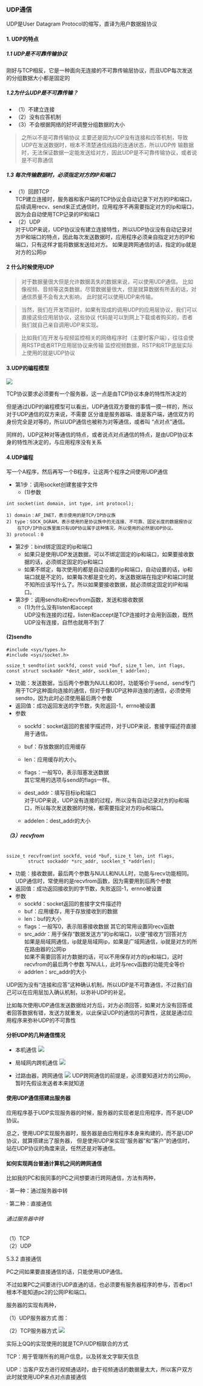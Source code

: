 ### UDP通信
UDP是User Datagram Protocol的缩写，直译为用户数据报协议
#### 1. UDP的特点 
##### 1.1 UDP是不可靠传输协议       
刚好与TCP相反，它是一种面向无连接的不可靠传输层协议，而且UDP每次发送的分组数据大小都是固定的
##### 1.2为什么UDP是不可靠传输？
* （1）不建立连接
* （2）没有应答机制
* （3）不会根据网络的好坏调整分组数据的大小     
> 之所以不是可靠传输协议
主要还是因为UDP没有连接和应答机制，导致UDP在发送数据时，根本不清楚通信线路的连通状态，所以UDP传
输数据时，无法保证数据一定能发送给对方，因此UDP是不可靠传输协议，或者说是不可靠通信
##### 1.3 每次传输数据时，必须指定对方的IP和端口
* （1）回顾TCP    
	TCP建立连接时，服务器和客户端的TCP协议会自动记录下对方的IP和端口，后续调用recv、send来正式通信时，应用程序不再需要指定对方的Ip和端口，因为会自动使用TCP记录的IP和端口
* （2）UDP  
对于UDP来说，UDP协议没有建立连接特性，所以UDP协议没有自动记录对方IP和端口的特点，因此每次发送数据时，应用程序必须亲自指定对方的IP和端口，只有这样才能将数据发送给对方。
如果是跨网通信的话，指定的ip就是对方的公网ip
#### 2 什么时候使用UDP
	
> 对于数据量很大但是允许数据丢失的数据来说，可以使用UDP通信。
比如像视频、音频等这类数据，尽管数据量很大，但是就算数据有所丢的话，对通信质量不会有太大影响，
此时就可以使用UDP来传输。

> 当然，我们在开发项目时，如果有现成的调用UDP的应用层协议，我们可以直接这些应用层协议，这些协议
代码是可以到网上下载或者购买的，否者我们就自己亲自调用UDP来实现。

> 比如我们在开发与视频监控相关的网络程序时（主要时客户端），往往会使用RSTP或者RTP应用层协议来传输
监控视频数据，RSTP和RTP底层实际上使用的就是UDP协议

#### 3.UDP的编程模型
![](https://note.youdao.com/yws/api/personal/file/1FF9059EACC34B9A8EF11211715AACC4?method=download&shareKey=a49d25906f29100715738d06782de582)

TCP协议要求必须要有一个服务器，这一点是由TCP协议本身的特性所决定的
			
但是通过UDP的编程模型可以看出，UDP通信双方要做的事情一摸一样的，所以对于UDP通信的双方来说，不需要
区分谁是服务器端、谁是客户端，通信双方的身份完全是对等的，所以UDP通信也被称为对等通信，或者叫
“点对点”通信。
			
同样的，UDP这种对等通信的特点，或者说点对点通信的特点，是由UDP协议本身的特性所决定的，与应用程序没有关系

#### 4.UDP编程
写一个A程序，然后再写一个B程序，让这两个程序之间使用UDP通信
* 第1步：调用socket创建套接字文件   
    * (1)参数
```
int socket(int domain, int type, int protocol);

1) domain：AF_INET，表示使用的是TCP/IP协议族
2) type：SOCK_DGRAM，表示使用的是协议族中的无连接、不可靠、固定长度的数据报协议
    在TCP/IP协议族里面只有UDP协议属于这种情况，所以使用的必然是UDP协议。
3) protocol：0

```	



* 第2步：bind绑定固定的ip和端口
    * 如果只是使用UDP发送数据，可以不绑定固定的ip和端口，如果要接收数据的话，必须绑定固定的ip和端口
    * 如果不绑定，每次使用的都是自动设置的ip和端口，自动设置的话，ip和端口就是不定的，如果每次都是变化的，发送数据端在指定IP和端口时就不知所应该写什么了。所以如果要接收数据，就必须绑定固定的IP和端口。
* 第3步：调用sendto和recvfrom函数，发送和接收数据
    * (1)为什么没有listen和accept     
UDP没有连接的过程，listen和accept是TCP连接时才会用到函数，既然UDP没有连接，自然也就用不到了
#### (2)sendto
```
#include <sys/types.h>
#include <sys/socket.h>

ssize_t sendto(int sockfd, const void *buf, size_t len, int flags,
const struct sockaddr *dest_addr, socklen_t addrlen);
```
* 功能：发送数据，当后两个参数为NULL和0时，功能等价于send，send专门用于TCP这种面向连接的通信，但对于像UDP这种非连接的通信，必须使用sendto，因为此时必须使用最后两个参数        
* 返回值：成功返回发送的字节数，失败返回-1，errno被设置
* 参数
	- sockfd：socket返回的套接字描述符，对于UDP来说，套接字描述符直接用于通信。
	
	- buf：存放数据的应用缓存
	
	- len：应用缓存的大小。
	
	- flags：一般写0，表示阻塞发送数据      
			其它常用的选项与send的flags一样。
	
	- dest_addr：填写目标ip和端口   
			对于UDP来说，UDP没有连接的过程，所以没有自动记录对方的ip和端口，所以每次发送数据的时候，都需要指定对方的ip和端口。

	- addelen：dest_addr的大小
				
##### （3）recvfrom
```

ssize_t recvfrom(int sockfd, void *buf, size_t len, int flags,
		struct sockaddr *src_addr, socklen_t *addrlen);
```
* 功能：接收数据，最后两个参数与NULL和NULL时，功能与recv功能相同。
UDP通信时，常使用的是recvfrom函数，因为需要用到后两个参数
*  返回值：成功返回接收到的字节数，失败返回-1，ernno被设置
* 参数  
    - sockfd：socket返回的套接字文件描述符
    - buf：应用缓存，用于存放接收到的数据
    -  len：buf的大小
    - flags：一般写0，表示阻塞接收数据
	其它的常用设置同recv函数
    - src_addr：用于保存“数据发送方”的ip和端口，以便“接收方”回答对方        
	如果是局域网通信，ip就是局域网ip，如果是广域网通信，ip就是对方的所在路由器的公网ip 		
	如果不需要回答对方数据的话，可以不用保存对方的ip和端口，这时recvfrom的最后两个参数
写NULL，此时与recv函数的功能完全等价
    - addrlen：src_addr的大小	
					
				
UDP因为没有“连接和应答”这种确认机制，所以UDP是不可靠通信，不过我们自己可以在应用层加入确认机制，以弥补UDP的补足。

比如每次使用UDP通信发送数据给对方后，对方必须回答，如果对方没有回答或者回答数据有错，发送方就重发，以此保证UDP的通信的可靠性，这就是通过应用程序来弥补UDP的不可靠性
		
			
			
					
	
	
#### 分析UDP的几种通信情况

* 本机通信
![](https://note.youdao.com/yws/api/personal/file/299BB5D8FF8C4DA3BDAC1299E716B505?method=download&shareKey=f63e3280568a5df82542513fc44fa93c)


* 局域网内跨机通信
![](https://note.youdao.com/yws/api/personal/file/D52A8EF31E1644BEAC467AB83BC35607?method=download&shareKey=9a2baef79ac23095e62085da0b4f795c)

* 过路由器，跨网通信
![](https://note.youdao.com/yws/api/personal/file/9B6CADEC640F4A9388F42DEBE1197785?method=download&shareKey=72fbb4f8e23e9939dfa89200857fa0c7)
UDP跨网通信的前提是，必须要知道对方的公网ip，暂时先假设发送者本来就知道




#### 使用UDP通信搭建出服务器
应用程序基于UDP实现服务器的时候，服务器的实现者是应用程序，而不是UDP协议。



总之，使用UDP实现服务器时，服务器是由应用程序本身来构建的，而不是UDP协议，就算搭建出了服务器，
但是使用UDP来实现“服务器”和“客户”的通信时，站在UDP协议的角度来说，任然还是对等通信。


			
			
			
			
			
#### 如何实现两台普通计算机之间的跨网通信

比如我的PC和我同事的PC之间想要进行跨网通信，方法有两种，

· 第一种：通过服务器中转

· 第二种：直接通信


###### 通过服务器中转        
（1）TCP    
（2）UDP




5.3.2 直接通信

PC之间如果要直接通信的话，只能使用UDP通信。

不过如果PC之间要进行UDP直通的话，也必须要有服务器程序的参与，否者pc1根本不能知道pc2的公网IP和端口。


服务器的实现有两种，

（1）UDP服务器方式
	图：



（2）TCP服务器方式
	![](https://note.youdao.com/yws/api/personal/file/839B79BDB50E41C8A2D547B49CC584B5?method=download&shareKey=cc90939fc74b754ccfe4be6e5cb70235)


实际上QQ的实现使用的就是TCP/UDP相联合的方式

TCP：用于管理所有的用户信息，以及转发文字聊天信息

UDP：当客户双方进行视频通话时，由于视频通话的数据量太大，所以客户双方此时就使用UDP来点对点直接通信

	
	